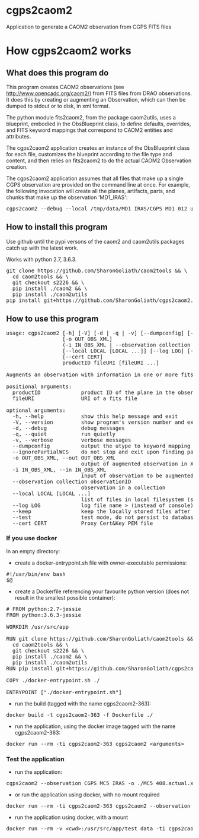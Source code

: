 # cgps2caom2
Application to generate a CAOM2 observation from CGPS FITS files

# How cgps2caom2 works

## What does this program do

This program creates CAOM2 observations (see http://www.opencadc.org/caom2/) from FITS files from DRAO observations. It does this by creating or augmenting an Observation, which can then be dumped to stdout or to disk, in xml format. 

The python module fits2caom2, from the package caom2utils, uses a blueprint, embodied in the ObsBlueprint class, to define defaults, overrides, and FITS keyword mappings that correspond to CAOM2 entities and attributes. 

The cgps2caom2 application creates an instance of the ObsBlueprint class for each file, customizes the blueprint according to the file type and content, and then relies on fits2caom2 to do the actual CAOM2 Observation creation. 

The cgps2caom2 application assumes that all files that make up a single CGPS observation are provided on the command line at once. For example, the following invocation will create all the planes, artifacts, parts, and chunks that make up the observation 'MD1_IRAS':

<pre>
cgps2caom2 --debug --local /tmp/data/MD1_IRAS/CGPS_MD1_012_um_fwhm.txt /tmp/MD1_IRAS/CGPS_MD1_060_um_phn.fits /tmp/MD1_IRAS/CGPS_MD1_100_um_fwhm.txt /tmp/MD1_IRAS/CGPS_MD1_100_um_phn.fits /tmp/MD1_IRAS/CGPS_MD1_100_um_cfv.fits /tmp/MD1_IRAS/CGPS_MD1_012_um_phn.fits /tmp/MD1_IRAS/CGPS_MD1_060_um_cfv.fits /tmp/MD1_IRAS/CGPS_MD1_100_um_beams.fits /tmp/MD1_IRAS/CGPS_MD1_060_um_image.fits /tmp/MD1_IRAS/CGPS_MD1_012_um_beams.fits /tmp/MD1_IRAS/CGPS_MD1_012_um_image.fits /tmp/MD1_IRAS/CGPS_MD1_060_um_beams.fits /tmp/MD1_IRAS/CGPS_MD1_100_um_image.fits /tmp/MD1_IRAS/CGPS_MD1_025_um_beams.fits /tmp/MD1_IRAS/CGPS_MD1_025_um_fwhm.txt /tmp/MD1_IRAS/CGPS_MD1_025_um_cfv.fits /tmp/MD1_IRAS/CGPS_MD1_025_um_image.fits /tmp/MD1_IRAS/CGPS_MD1_060_um_fwhm.txt /tmp/MD1_IRAS/CGPS_MD1_025_um_phn.fits /tmp/MD1_IRAS/CGPS_MD1_012_um_cfv.fits --observation CGPS MD1_IRAS -o /tmp/MD1_IRAS/MD1_IRAS.actual.xml ignored_product_id ad:CGPS/CGPS_MD1_012_um_fwhm.txt ad:CGPS/CGPS_MD1_060_um_phn.fits ad:CGPS/CGPS_MD1_100_um_fwhm.txt ad:CGPS/CGPS_MD1_100_um_phn.fits ad:CGPS/CGPS_MD1_100_um_cfv.fits ad:CGPS/CGPS_MD1_012_um_phn.fits ad:CGPS/CGPS_MD1_060_um_cfv.fits ad:CGPS/CGPS_MD1_100_um_beams.fits ad:CGPS/CGPS_MD1_060_um_image.fits ad:CGPS/CGPS_MD1_012_um_beams.fits ad:CGPS/CGPS_MD1_012_um_image.fits ad:CGPS/CGPS_MD1_060_um_beams.fits ad:CGPS/CGPS_MD1_100_um_image.fits ad:CGPS/CGPS_MD1_025_um_beams.fits ad:CGPS/CGPS_MD1_025_um_fwhm.txt ad:CGPS/CGPS_MD1_025_um_cfv.fits ad:CGPS/CGPS_MD1_025_um_image.fits ad:CGPS/CGPS_MD1_060_um_fwhm.txt ad:CGPS/CGPS_MD1_025_um_phn.fits ad:CGPS/CGPS_MD1_012_um_cfv.fits
</pre>

## How to install this program

Use github until the pypi versons of the caom2 and caom2utils packages catch up with the latest work.

Works with python 2.7, 3.6.3.

<pre>
git clone https://github.com/SharonGoliath/caom2tools &amp;&amp; \
  cd caom2tools &amp;&amp; \
  git checkout s2226 &amp;&amp; \
  pip install ./caom2 &amp;&amp; \
  pip install ./caom2utils
pip install git+https://github.com/SharonGoliath/cgps2caom2.git@s2232
</pre>

## How to use this program

<pre>
usage: cgps2caom2 [-h] [-V] [-d | -q | -v] [--dumpconfig] [--ignorePartialWCS]
                  [-o OUT_OBS_XML]
                  (-i IN_OBS_XML | --observation collection observationID)
                  [--local LOCAL [LOCAL ...]] [--log LOG] [--keep] [--test]
                  [--cert CERT]
                  productID fileURI [fileURI ...]

Augments an observation with information in one or more fits files.

positional arguments:
  productID             product ID of the plane in the observation
  fileURI               URI of a fits file

optional arguments:
  -h, --help            show this help message and exit
  -V, --version         show program's version number and exit
  -d, --debug           debug messages
  -q, --quiet           run quietly
  -v, --verbose         verbose messages
  --dumpconfig          output the utype to keyword mapping to the console
  --ignorePartialWCS    do not stop and exit upon finding partial WCS
  -o OUT_OBS_XML, --out OUT_OBS_XML
                        output of augmented observation in XML
  -i IN_OBS_XML, --in IN_OBS_XML
                        input of observation to be augmented in XML
  --observation collection observationID
                        observation in a collection
  --local LOCAL [LOCAL ...]
                        list of files in local filesystem (same order as uri)
  --log LOG             log file name > (instead of console)
  --keep                keep the locally stored files after ingestion
  --test                test mode, do not persist to database
  --cert CERT           Proxy Cert&Key PEM file
</pre>

### If you use docker
In an empty directory:

* create a docker-entrypoint.sh file with owner-executable permissions:

<pre>
#!/usr/bin/env bash
$@
</pre>
 
* create a Dockerfile referencing your favourite python version (does not result in the smallest possible container):

<pre>
# FROM python:2.7-jessie
FROM python:3.6.3-jessie

WORKDIR /usr/src/app

RUN git clone https://github.com/SharonGoliath/caom2tools &amp;&amp; \
  cd caom2tools &amp;&amp; \
  git checkout s2226 &amp;&amp; \
  pip install ./caom2 &amp;&amp; \
  pip install ./caom2utils
RUN pip install git+https://github.com/SharonGoliath/cgps2caom2.git@s2232

COPY ./docker-entrypoint.sh ./

ENTRYPOINT ["./docker-entrypoint.sh"]
</pre>

* run the build (tagged with the name cgps2caom2-363):

<pre>docker build -t cgps2caom2-363 -f Dockerfile ./</pre>

* run the application, using the docker image tagged with the name cgps2caom2-363:

<pre>docker run --rm -ti cgps2caom2-363 cgps2caom2 &lt;arguments&gt;
</pre>

### Test the application

* run the application:

<pre>cgps2caom2 --observation CGPS MC5_IRAS -o ./MC5_408.actual.xml ignored_product_id ad:CGPS/CGPS_MC5_408_MHz_image.fits</pre>

* or run the application using docker, with no mount required

<pre>docker run --rm -ti cgps2caom2-363 cgps2caom2 --observation CGPS MC5_IRAS ignored_product_id ad:CGPS/CGPS_MC5_408_MHz_image.fits</pre>  

* run the application using docker, with a mount  

<pre>docker run --rm -v &lt;cwd&gt;:/usr/src/app/test_data -ti cgps2caom2-363 cgps2caom2 --observation CGPS MC5_IRAS -o /usr/src/app/test_data/MC5_IRAS.actual.xml ignored_product_id ad:CGPS/CGPS_MC5_408_MHz_image.fits</pre>

